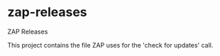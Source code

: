 # zap-releases
ZAP Releases

This project contains the file ZAP uses for the 'check for updates' call.
